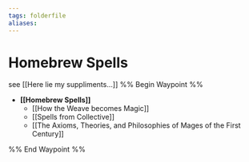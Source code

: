 ```yaml
---
tags: folderfile
aliases:
---
```


# Homebrew Spells
see [[Here lie my suppliments...]]
%% Begin Waypoint %%
- **[[Homebrew Spells]]**
	- [[How the Weave becomes Magic]]
	- [[Spells from Collective]]
	- [[The Axioms, Theories, and Philosophies of Mages of the First Century]]

%% End Waypoint %%
